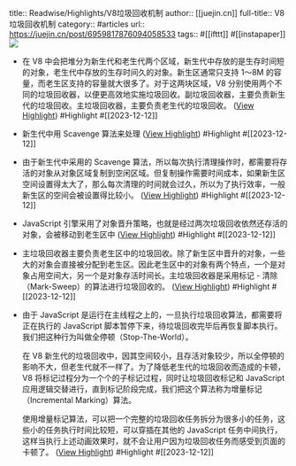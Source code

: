 title:: Readwise/Highlights/V8垃圾回收机制
author:: [[juejin.cn]]
full-title:: V8垃圾回收机制
category:: #articles
url:: https://juejin.cn/post/6959817876094058533
tags:: #[[ifttt]] #[[instapaper]]  
![](https://readwise-assets.s3.amazonaws.com/static/images/article4.6bc1851654a0.png)

- 在 V8 中会把堆分为新生代和老生代两个区域，新生代中存放的是生存时间短的对象，老生代中存放的生存时间久的对象。新生区通常只支持 1～8M 的容量，而老生区支持的容量就大很多了。对于这两块区域，V8 分别使用两个不同的垃圾回收器，以便更高效地实施垃圾回收。副垃圾回收器，主要负责新生代的垃圾回收。主垃圾回收器，主要负责老生代的垃圾回收。 ([View Highlight](https://read.readwise.io/read/01hhe7qq9x7jp26ef6d6bhhpnm)) #Highlight #[[2023-12-12]]
- 新生代中用 Scavenge 算法来处理 ([View Highlight](https://read.readwise.io/read/01hhe7qy564j94jrhvqmcjzhct)) #Highlight #[[2023-12-12]]
- 由于新生代中采用的 Scavenge 算法，所以每次执行清理操作时，都需要将存活的对象从对象区域复制到空闲区域。但复制操作需要时间成本，如果新生区空间设置得太大了，那么每次清理的时间就会过久，所以为了执行效率，一般新生区的空间会被设置得比较小。 ([View Highlight](https://read.readwise.io/read/01hhe7rgg4vwsh9zwh4dcfdt49)) #Highlight #[[2023-12-12]]
- JavaScript 引擎采用了对象晋升策略，也就是经过两次垃圾回收依然还存活的对象，会被移动到老生区中 ([View Highlight](https://read.readwise.io/read/01hhe7rtbrrx5kkxs2m89jdn9p)) #Highlight #[[2023-12-12]]
- 主垃圾回收器主要负责老生区中的垃圾回收。除了新生区中晋升的对象，一些大的对象会直接被分配到老生区。因此老生区中的对象有两个特点，一个是对象占用空间大，另一个是对象存活时间长。主垃圾回收器是采用标记 - 清除（Mark-Sweep）的算法进行垃圾回收的。 ([View Highlight](https://read.readwise.io/read/01hhe7s2wf567b5542ypp4619k)) #Highlight #[[2023-12-12]]
- 由于 JavaScript 是运行在主线程之上的，一旦执行垃圾回收算法，都需要将正在执行的 JavaScript 脚本暂停下来，待垃圾回收完毕后再恢复脚本执行。我们把这种行为叫做全停顿（Stop-The-World）。
  
  在 V8 新生代的垃圾回收中，因其空间较小，且存活对象较少，所以全停顿的影响不大，但老生代就不一样了。为了降低老生代的垃圾回收而造成的卡顿，V8 将标记过程分为一个个的子标记过程，同时让垃圾回收标记和 JavaScript 应用逻辑交替进行，直到标记阶段完成，我们把这个算法称为增量标记（Incremental Marking）算法。
  
  使用增量标记算法，可以把一个完整的垃圾回收任务拆分为很多小的任务，这些小的任务执行时间比较短，可以穿插在其他的 JavaScript 任务中间执行，这样当执行上述动画效果时，就不会让用户因为垃圾回收任务而感受到页面的卡顿了。 ([View Highlight](https://read.readwise.io/read/01hhe7thxz0yq1g6n2g5cyhyfq)) #Highlight #[[2023-12-12]]